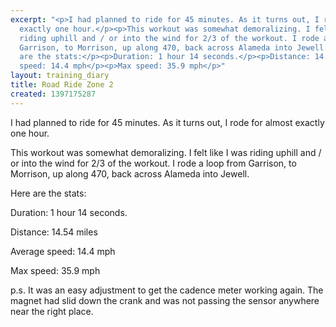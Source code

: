 ```yaml
---
excerpt: "<p>I had planned to ride for 45 minutes. As it turns out, I rode for almost
  exactly one hour.</p><p>This workout was somewhat demoralizing. I felt like I was
  riding uphill and / or into the wind for 2/3 of the workout. I rode a loop from
  Garrison, to Morrison, up along 470, back across Alameda into Jewell.</p><p>Here
  are the stats:</p><p>Duration: 1 hour 14 seconds.</p><p>Distance: 14.54 miles</p><p>Average
  speed: 14.4 mph</p><p>Max speed: 35.9 mph</p>"
layout: training_diary
title: Road Ride Zone 2
created: 1397175287
---
```

<p>I had planned to ride for 45 minutes. As it turns out, I rode for almost exactly one hour.</p><p>This workout was somewhat demoralizing. I felt like I was riding uphill and / or into the wind for 2/3 of the workout. I rode a loop from Garrison, to Morrison, up along 470, back across Alameda into Jewell.</p><p>Here are the stats:</p><p>Duration: 1 hour 14 seconds.</p><p>Distance: 14.54 miles</p><p>Average speed: 14.4 mph</p><p>Max speed: 35.9 mph</p><p>p.s. It was an easy adjustment to get the cadence meter working again. The magnet had slid down the crank and was not passing the sensor anywhere near the right place.</p>

